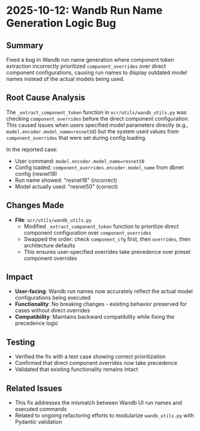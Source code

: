 # 2025-10-12: Wandb Run Name Generation Logic Bug

## Summary
Fixed a bug in Wandb run name generation where component token extraction incorrectly prioritized `component_overrides` over direct component configurations, causing run names to display outdated model names instead of the actual models being used.

## Root Cause Analysis
The `_extract_component_token` function in `ocr/utils/wandb_utils.py` was checking `component_overrides` before the direct component configuration. This caused issues when users specified model parameters directly (e.g., `model.encoder.model_name=resnet50`) but the system used values from `component_overrides` that were set during config loading.

In the reported case:
- User command: `model.encoder.model_name=resnet50`
- Config loaded: `component_overrides.encoder.model_name` from dbnet config (resnet18)
- Run name showed: "resnet18" (incorrect)
- Model actually used: "resnet50" (correct)

## Changes Made
- **File**: `ocr/utils/wandb_utils.py`
  - Modified `_extract_component_token` function to prioritize direct component configuration over `component_overrides`
  - Swapped the order: check `component_cfg` first, then `overrides`, then architecture defaults
  - This ensures user-specified overrides take precedence over preset component overrides

## Impact
- **User-facing**: Wandb run names now accurately reflect the actual model configurations being executed
- **Functionality**: No breaking changes - existing behavior preserved for cases without direct overrides
- **Compatibility**: Maintains backward compatibility while fixing the precedence logic

## Testing
- Verified the fix with a test case showing correct prioritization
- Confirmed that direct component overrides now take precedence
- Validated that existing functionality remains intact

## Related Issues
- This fix addresses the mismatch between Wandb UI run names and executed commands
- Related to ongoing refactoring efforts to modularize `wandb_utils.py` with Pydantic validation
